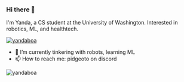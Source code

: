 ### Hi there 👋

I'm Yanda, a CS student at the University of Washington. Interested in robotics, ML, and healthtech.

<p align="left"> <a href="https://github.com/yandaboa"><img src="https://github-profile-trophy.vercel.app/?username=yandaboa&theme=discord" alt="yandaboa" /></a> </p>

- 🔭 I’m currently tinkering with robots, learning ML
- 📫 How to reach me: pidgeoto on discord

<p><img align="center" src="https://github-readme-streak-stats.herokuapp.com/?user=yandaboa&theme=dark" alt="yandaboa" /></p>

<!--
**yandaboa/yandaboa** is a ✨ _special_ ✨ repository because its `README.md` (this file) appears on your GitHub profile.

Here are some ideas to get you started:

- 🔭 I’m currently working on ...
- 🌱 I’m currently learning ...
- 👯 I’m looking to collaborate on ...
- 🤔 I’m looking for help with ...
- 💬 Ask me about ...
- 📫 How to reach me: ...
- 😄 Pronouns: ...
- ⚡ Fun fact: ...
-->
